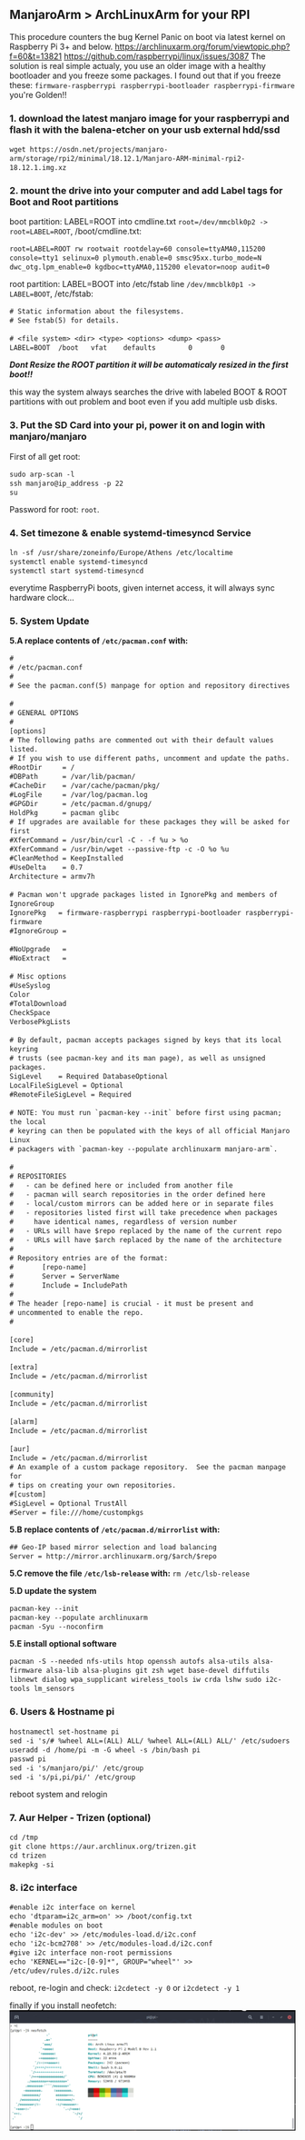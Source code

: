 ## ManjaroArm > ArchLinuxArm for your RPI
This procedure counters the bug Kernel Panic on boot via latest kernel on Raspberry Pi 3+ and below.
https://archlinuxarm.org/forum/viewtopic.php?f=60&t=13821
https://github.com/raspberrypi/linux/issues/3087
The solution is real simple actualy, you use an older image with a healthy bootloader and you freeze some packages.
I found out that if you freeze these: `firmware-raspberrypi raspberrypi-bootloader raspberrypi-firmware` you're Golden!!

### 1. download the latest manjaro image for your raspberrypi and flash it with the balena-etcher on your usb external hdd/ssd

```
wget https://osdn.net/projects/manjaro-arm/storage/rpi2/minimal/18.12.1/Manjaro-ARM-minimal-rpi2-18.12.1.img.xz
```

### 2. mount the drive into your computer and add Label tags for Boot and Root partitions

boot partition: LABEL=ROOT into cmdline.txt `root=/dev/mmcblk0p2 -> root=LABEL=ROOT`, /boot/cmdline.txt:
```
root=LABEL=ROOT rw rootwait rootdelay=60 console=ttyAMA0,115200 console=tty1 selinux=0 plymouth.enable=0 smsc95xx.turbo_mode=N dwc_otg.lpm_enable=0 kgdboc=ttyAMA0,115200 elevator=noop audit=0
```

root partition: LABEL=BOOT into /etc/fstab line `/dev/mmcblk0p1 -> LABEL=BOOT`, /etc/fstab:
```
# Static information about the filesystems.
# See fstab(5) for details.

# <file system> <dir> <type> <options> <dump> <pass>
LABEL=BOOT  /boot   vfat    defaults        0       0
```
***Dont Resize the ROOT partition it will be automaticaly resized in the first boot!!***

this way the system always searches the drive with labeled BOOT & ROOT partitions with out problem and boot even if you add multiple usb disks.

### 3. Put the SD Card into your pi, power it on and login with manjaro/manjaro
First of all get root:
```
sudo arp-scan -l
ssh manjaro@ip_address -p 22
su
```
Password for root: `root`.

### 4. Set timezone & enable systemd-timesyncd Service
```
ln -sf /usr/share/zoneinfo/Europe/Athens /etc/localtime
systemctl enable systemd-timesyncd
systemctl start systemd-timesyncd
```
everytime RaspberryPi boots, given internet access, it will always sync hardware clock...

### 5. System Update
**5.A replace contents of `/etc/pacman.conf` with:**
```
#
# /etc/pacman.conf
#
# See the pacman.conf(5) manpage for option and repository directives

#
# GENERAL OPTIONS
#
[options]
# The following paths are commented out with their default values listed.
# If you wish to use different paths, uncomment and update the paths.
#RootDir     = /
#DBPath      = /var/lib/pacman/
#CacheDir    = /var/cache/pacman/pkg/
#LogFile     = /var/log/pacman.log
#GPGDir      = /etc/pacman.d/gnupg/
HoldPkg      = pacman glibc
# If upgrades are available for these packages they will be asked for first
#XferCommand = /usr/bin/curl -C - -f %u > %o
#XferCommand = /usr/bin/wget --passive-ftp -c -O %o %u
#CleanMethod = KeepInstalled
#UseDelta    = 0.7
Architecture = armv7h

# Pacman won't upgrade packages listed in IgnorePkg and members of IgnoreGroup
IgnorePkg   = firmware-raspberrypi raspberrypi-bootloader raspberrypi-firmware
#IgnoreGroup =

#NoUpgrade   =
#NoExtract   =

# Misc options
#UseSyslog
Color
#TotalDownload
CheckSpace
VerbosePkgLists

# By default, pacman accepts packages signed by keys that its local keyring
# trusts (see pacman-key and its man page), as well as unsigned packages.
SigLevel    = Required DatabaseOptional
LocalFileSigLevel = Optional
#RemoteFileSigLevel = Required

# NOTE: You must run `pacman-key --init` before first using pacman; the local
# keyring can then be populated with the keys of all official Manjaro Linux
# packagers with `pacman-key --populate archlinuxarm manjaro-arm`.

#
# REPOSITORIES
#   - can be defined here or included from another file
#   - pacman will search repositories in the order defined here
#   - local/custom mirrors can be added here or in separate files
#   - repositories listed first will take precedence when packages
#     have identical names, regardless of version number
#   - URLs will have $repo replaced by the name of the current repo
#   - URLs will have $arch replaced by the name of the architecture
#
# Repository entries are of the format:
#       [repo-name]
#       Server = ServerName
#       Include = IncludePath
#
# The header [repo-name] is crucial - it must be present and
# uncommented to enable the repo.
#

[core]
Include = /etc/pacman.d/mirrorlist

[extra]
Include = /etc/pacman.d/mirrorlist

[community]
Include = /etc/pacman.d/mirrorlist

[alarm]
Include = /etc/pacman.d/mirrorlist

[aur]
Include = /etc/pacman.d/mirrorlist
# An example of a custom package repository.  See the pacman manpage for
# tips on creating your own repositories.
#[custom]
#SigLevel = Optional TrustAll
#Server = file:///home/custompkgs
```

**5.B replace contents of `/etc/pacman.d/mirrorlist` with:**
```
## Geo-IP based mirror selection and load balancing
Server = http://mirror.archlinuxarm.org/$arch/$repo
```
**5.C remove the file `/etc/lsb-release` with:**
`rm /etc/lsb-release`

**5.D update the system**
```
pacman-key --init
pacman-key --populate archlinuxarm
pacman -Syu --noconfirm
```
**5.E install optional software**
```
pacman -S --needed nfs-utils htop openssh autofs alsa-utils alsa-firmware alsa-lib alsa-plugins git zsh wget base-devel diffutils libnewt dialog wpa_supplicant wireless_tools iw crda lshw sudo i2c-tools lm_sensors
```
### 6. Users & Hostname pi
```
hostnamectl set-hostname pi
sed -i 's/# %wheel ALL=(ALL) ALL/ %wheel ALL=(ALL) ALL/' /etc/sudoers
useradd -d /home/pi -m -G wheel -s /bin/bash pi
passwd pi
sed -i 's/manjaro/pi/' /etc/group
sed -i 's/pi,pi/pi/' /etc/group
```
reboot system and relogin
### 7. Aur Helper - Trizen (optional)
```
cd /tmp
git clone https://aur.archlinux.org/trizen.git
cd trizen
makepkg -si
```
### 8. i2c interface
```
#enable i2c interface on kernel
echo 'dtparam=i2c_arm=on' >> /boot/config.txt
#enable modules on boot
echo 'i2c-dev' >> /etc/modules-load.d/i2c.conf
echo 'i2c-bcm2708' >> /etc/modules-load.d/i2c.conf
#give i2c interface non-root permissions
echo 'KERNEL=="i2c-[0-9]*", GROUP="wheel"' >> /etc/udev/rules.d/i2c.rules
```
reboot, re-login and check: `i2cdetect -y 0` or `i2cdetect -y 1`

finally if you install neofetch:
<img src="home.jpg">
